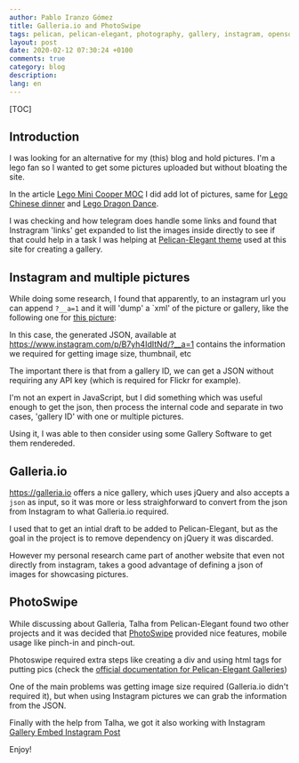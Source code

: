 ```yaml
---
author: Pablo Iranzo Gómez
title: Galleria.io and PhotoSwipe
tags: pelican, pelican-elegant, photography, gallery, instagram, opensource, open source
layout: post
date: 2020-02-12 07:30:24 +0100
comments: true
category: blog
description:
lang: en
---
```


[TOC]

## Introduction

I was looking for an alternative for my (this) blog and hold pictures. I'm a
lego fan so I wanted to get some pictures uploaded but without bloating the
site.

In the article [Lego Mini Cooper
MOC]({filename}2019-06-09-lego-mini-cooper-moc.md) I did add lot of
pictures, same for [Lego Chinese dinner]({filename}2019-06-28-chinese-dinner.md)
and [Lego Dragon Dance]({filename}2019-06-28-dragon-dance.md).

I was checking and how telegram does handle some links and found that
Instragram 'links' get expanded to list the images inside directly to see if
that could help in a task I was helping at [Pelican-Elegant theme](https://github.com/Pelican-Elegant/elegant)
used at this site for creating a gallery.

## Instagram and multiple pictures

While doing some research, I found that apparently, to an instagram url you
can append `?__a=1` and it will 'dump' a `xml' of the picture or gallery,
like the following one for [this
picture](https://www.instagram.com/p/B7yh4IdItNd/):

<div class="elegant-instagram" data-instagram-id="B7yh4IdItNd"></div>

In this case, the generated JSON, available at <https://www.instagram.com/p/B7yh4IdItNd/?__a=1>
contains the information we required for getting image size, thumbnail, etc

The important there is that from a gallery ID, we can get a JSON without
requiring any API key (which is required for Flickr for example).

I'm not an expert in JavaScript, but I did something which was useful enough
to get the json, then process the internal code and separate in two cases,
'gallery ID' with one or multiple pictures.

Using it, I was able to then consider using some Gallery Software to get
them rendereded.

## Galleria.io

<https://galleria.io> offers a nice gallery, which uses jQuery and also
accepts a `json` as input, so it was more or less straighforward to convert
from the json from Instagram to what Galleria.io required.

I used that to get an intial draft to be added to Pelican-Elegant, but as
the goal in the project is to remove dependency on jQuery it was discarded.

However my personal research came part of another website that even not
directly from instagram, takes a good advantage of defining a json of images
for showcasing pictures.

## PhotoSwipe

While discussing about Galleria, Talha from Pelican-Elegant found two other
projects and it was decided that [PhotoSwipe](https://photoswipe.com/) provided nice features, mobile
usage like pinch-in and pinch-out.

Photoswipe required extra steps like creating a div and using html tags for
putting pics (check the [official documentation for Pelican-Elegant
Galleries](https://next.elegant.oncrashreboot.com/photoswipe-gallery-using-raw-html))

One of the main problems was getting image size required (Galleria.io didn't
required it), but when using Instagram pictures we can grab the information
from the JSON.

Finally with the help from Talha, we got it also working with Instagram
[Gallery Embed Instagram Post](https://next.elegant.oncrashreboot.com/gallery-embed-instagram-post)

Enjoy!
